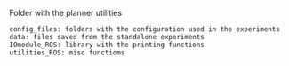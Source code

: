 Folder with the planner utilities 

    config_files: folders with the configuration used in the experiments
    data: files saved from the standalone experiments
    IOmodule_ROS: library with the printing functions 
    utilities_ROS: misc functioms
